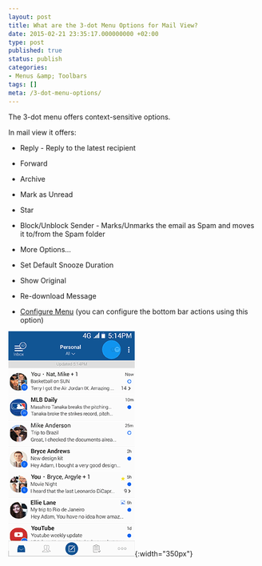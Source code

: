 ```yaml
---
layout: post
title: What are the 3-dot Menu Options for Mail View?
date: 2015-02-21 23:35:17.000000000 +02:00
type: post
published: true
status: publish
categories:
- Menus &amp; Toolbars
tags: []
meta: /3-dot-menu-options/
---
```


The 3-dot menu offers context-sensitive options.

In mail view it offers:

* Reply - Reply to the latest recipient
* Forward
* Archive
* Mark as Unread
* Star
* Block/Unblock Sender - Marks/Unmarks the email as Spam and moves it to/from the Spam folder
* More Options...

* Set Default Snooze Duration
* Show Original
* Re-download Message
* [Configure Menu](/how-to-configure-the-bottom-bar-actions/) (you can configure the bottom bar actions using this option)

![](/assets/BlueMail_3_Dot_Email_View-1.gif){:width="350px"}